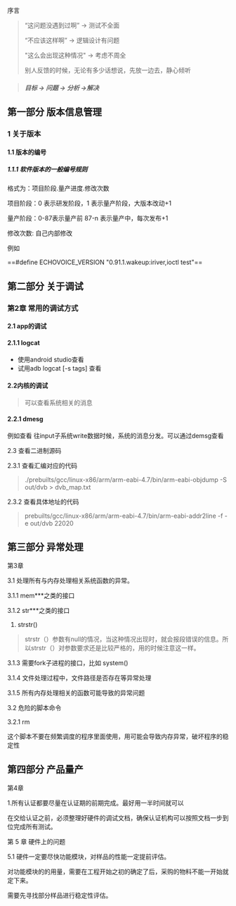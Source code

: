 序言

> “这问题没遇到过啊” -> 测试不全面
>
> “不应该这样啊”  ->  逻辑设计有问题
>
> "这么会出现这种情况" -> 考虑不周全
>
> 别人反馈的时候，无论有多少话想说，先放一边去，静心倾听



> ##### 目标  -> 问题 ->  分析  ->解决

## 第一部分 版本信息管理

### 1 关于版本

#### 1.1 版本的编号

##### 1.1.1  软件版本的一般编号规则

格式为：项目阶段.量产进度.修改次数 

项目阶段：0 表示研发阶段，1 表示量产阶段，大版本改动+1

量产阶段：0-87表示量产前   87-n 表示量产中，每次发布+1

修改次数:  自己内部修改



例如 

==#define ECHOVOICE_VERSION "0.91.1.wakeup:iriver,ioctl test"==





## 第二部分  关于调试

### 第2章 常用的调试方式

#### 2.1 app的调试

#### 2.1.1 logcat

- 使用android studio查看
- 试用adb logcat [-s  tags] 查看

#### 2.2内核的调试

>  可以查看系统相关的消息

#### 2.2.1 dmesg

例如查看 往input子系统write数据时候，系统的消息分发。可以通过demsg查看

2.3 查看二进制源码

2.3.1 查看汇编对应的代码

> ./prebuilts/gcc/linux-x86/arm/arm-eabi-4.7/bin/arm-eabi-objdump -S out/dvb > dvb_map.txt

2.3.2 查看具体地址的代码

> prebuilts/gcc/linux-x86/arm/arm-eabi-4.7/bin/arm-eabi-addr2line -f -e out/dvb 22020 

## 第三部分 异常处理

第3章  

3.1 处理所有与内存处理相关系统函数的异常。

3.1.1 mem***之类的接口

3.1.2 str***之类的接口

1. strstr()

> strstr（）参数有null的情况，当这种情况出现时，就会报段错误的信息。所以strstr（）对参数要求还是比较严格的，用的时候注意这一样。 

3.1.3 需要fork子进程的接口，比如 system()

3.1.4 文件处理过程中，文件路径是否存在等异常处理

3.1.5 所有内存处理相关的函数可能导致的异常问题

3.2 危险的脚本命令

3.2.1 rm

这个脚本不要在频繁调度的程序里面使用，用可能会导致内存异常，破坏程序的稳定性

## 第四部分 产品量产

第4章 

1.所有认证都要尽量在认证期的前期完成。最好用一半时间就可以

在交给认证之前，必须整理好硬件的调试文档，确保认证机构可以按照文档一步到位完成所有测试。



第 5 章 硬件上的问题

5.1 硬件一定要尽快功能模块，对样品的性能一定提前评估。

对功能模块的的用量，需要在工程开始之初的确定了后，采购的物料不能一开始就定下来。

需要先寻找部分样品进行稳定性评估。